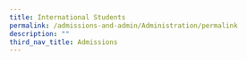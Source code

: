 ```yaml
---
title: International Students
permalink: /admissions-and-admin/Administration/permalink
description: ""
third_nav_title: Admissions
---
```



